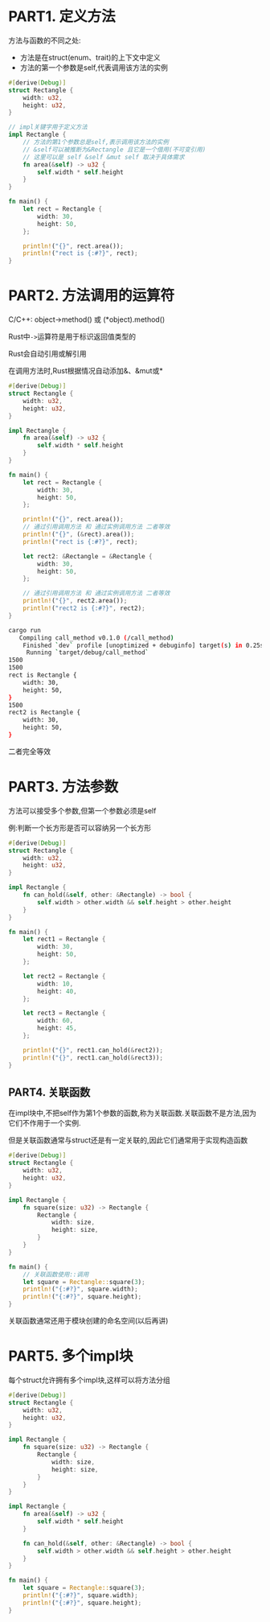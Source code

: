 # PART1. 定义方法

方法与函数的不同之处:

- 方法是在struct(enum、trait)的上下文中定义
- 方法的第一个参数是self,代表调用该方法的实例

```rust
#[derive(Debug)]
struct Rectangle {
    width: u32,
    height: u32,
}

// impl关键字用于定义方法
impl Rectangle {
    // 方法的第1个参数总是self,表示调用该方法的实例
    // &self可以被推断为&Rectangle 且它是一个借用(不可变引用)
    // 这里可以是 self &self &mut self 取决于具体需求
    fn area(&self) -> u32 {
        self.width * self.height
    }
}

fn main() {
    let rect = Rectangle {
        width: 30,
        height: 50,
    };

    println!("{}", rect.area());
    println!("rect is {:#?}", rect);
}
```

# PART2. 方法调用的运算符

C/C++: object->method() 或 (*object).method()

Rust中`->`运算符是用于标识返回值类型的

Rust会自动引用或解引用

在调用方法时,Rust根据情况自动添加&、&mut或*

```rust
#[derive(Debug)]
struct Rectangle {
    width: u32,
    height: u32,
}

impl Rectangle {
    fn area(&self) -> u32 {
        self.width * self.height
    }
}

fn main() {
    let rect = Rectangle {
        width: 30,
        height: 50,
    };

    println!("{}", rect.area());
    // 通过引用调用方法 和 通过实例调用方法 二者等效
    println!("{}", (&rect).area());
    println!("rect is {:#?}", rect);

    let rect2: &Rectangle = &Rectangle {
        width: 30,
        height: 50,
    };

    // 通过引用调用方法 和 通过实例调用方法 二者等效
    println!("{}", rect2.area());
    println!("rect2 is {:#?}", rect2);
}
```

```bash
cargo run
   Compiling call_method v0.1.0 (/call_method)
    Finished `dev` profile [unoptimized + debuginfo] target(s) in 0.25s
     Running `target/debug/call_method`
1500
1500
rect is Rectangle {
    width: 30,
    height: 50,
}
1500
rect2 is Rectangle {
    width: 30,
    height: 50,
}

```

二者完全等效

# PART3. 方法参数

方法可以接受多个参数,但第一个参数必须是self

例:判断一个长方形是否可以容纳另一个长方形

```rust
#[derive(Debug)]
struct Rectangle {
    width: u32,
    height: u32,
}

impl Rectangle {
    fn can_hold(&self, other: &Rectangle) -> bool {
        self.width > other.width && self.height > other.height
    }
}

fn main() {
    let rect1 = Rectangle {
        width: 30,
        height: 50,
    };

    let rect2 = Rectangle {
        width: 10,
        height: 40,
    };

    let rect3 = Rectangle {
        width: 60,
        height: 45,
    };

    println!("{}", rect1.can_hold(&rect2));
    println!("{}", rect1.can_hold(&rect3));
}
```

## PART4. 关联函数

在impl块中,不把self作为第1个参数的函数,称为关联函数.关联函数不是方法,因为它们不作用于一个实例.

但是关联函数通常与struct还是有一定关联的,因此它们通常用于实现构造函数

```rust
#[derive(Debug)]
struct Rectangle {
    width: u32,
    height: u32,
}

impl Rectangle {
    fn square(size: u32) -> Rectangle {
        Rectangle {
            width: size,
            height: size,
        }
    }
}

fn main() {
    // 关联函数使用::调用
    let square = Rectangle::square(3);
    println!("{:#?}", square.width);
    println!("{:#?}", square.height);
}
```

关联函数通常还用于模块创建的命名空间(以后再讲)

# PART5. 多个impl块

每个struct允许拥有多个impl块,这样可以将方法分组

```rust
#[derive(Debug)]
struct Rectangle {
    width: u32,
    height: u32,
}

impl Rectangle {
    fn square(size: u32) -> Rectangle {
        Rectangle {
            width: size,
            height: size,
        }
    }
}

impl Rectangle {
    fn area(&self) -> u32 {
        self.width * self.height
    }

    fn can_hold(&self, other: &Rectangle) -> bool {
        self.width > other.width && self.height > other.height
    }
}

fn main() {
    let square = Rectangle::square(3);
    println!("{:#?}", square.width);
    println!("{:#?}", square.height);
}
```